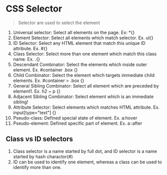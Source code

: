 # CSS Selector

> Selector are used to select the element

1. Universal selector: Select all elements on the page. Ex: \*{}
2. Element Selector: Select all elements which match selector. Ex. ul{}
3. ID Selector: Select any HTML element that match this unique ID attribute. Ex. #{}
4. Class Selector: Select more than one element which match this class name. Ex. .{}
5. Descendant Combinator: Select the elements which inside outer element. Ex. #container .box {}
6. Child Combinator: Select the element which targets immediate child elements. Ex. #container > .box {}
7. General Sibling Combinator: Select all element which are preceded by element1. Ex. h2 ~ p {}
8. Adjacent Sibling Combinator: Select element which is an immediate sibling!
9. Attribute Selector: Select elements which matches HTML attribute. Ex. input[type="text"] {}
10. Pseudo-class: Defined special state of element. Ex. a:hover
11. Pseudo-element: Defined specific part of element. Ex. a::after

## Class vs ID selectors

1. Class selector is a name started by full dot, and ID selector is a name started by hash charactor(#)
2. ID can be used to identify one element, whereas a class can be used to identify more than one.
